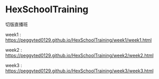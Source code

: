 # HexSchoolTraining
切版直播班

week1 : https://peggyted0129.github.io/HexSchoolTraining/week1/week1.html

week2 : https://peggyted0129.github.io/HexSchoolTraining/week2/week2.html

week3 : https://peggyted0129.github.io/HexSchoolTraining/week3/week3.html
